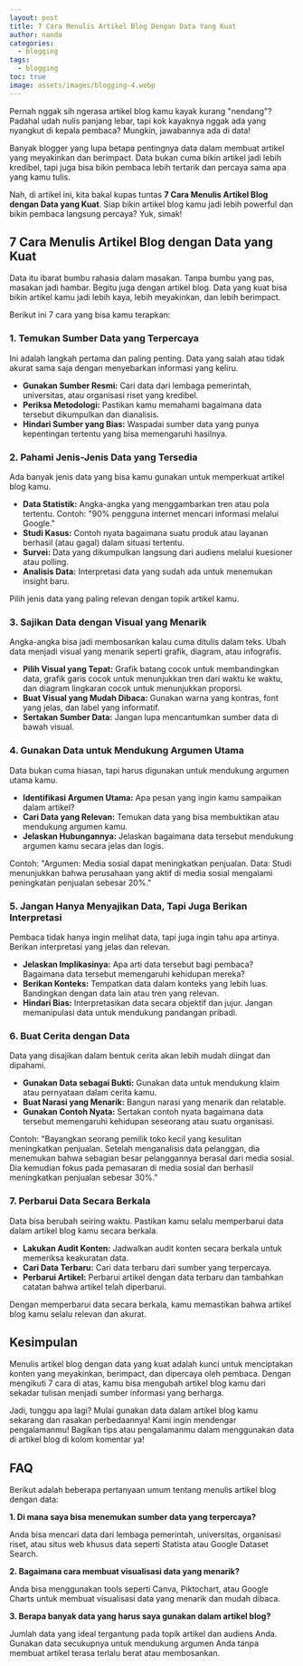 ```yaml
---
layout: post
title: 7 Cara Menulis Artikel Blog Dengan Data Yang Kuat
author: nanda
categories:
  - blogging
tags:
  - blogging
toc: true
image: assets/images/blogging-4.webp
---
```



Pernah nggak sih ngerasa artikel blog kamu kayak kurang "nendang"? Padahal udah nulis panjang lebar, tapi kok kayaknya nggak ada yang nyangkut di kepala pembaca? Mungkin, jawabannya ada di data!

Banyak blogger yang lupa betapa pentingnya data dalam membuat artikel yang meyakinkan dan berimpact. Data bukan cuma bikin artikel jadi lebih kredibel, tapi juga bisa bikin pembaca lebih tertarik dan percaya sama apa yang kamu tulis.

Nah, di artikel ini, kita bakal kupas tuntas **7 Cara Menulis Artikel Blog dengan Data yang Kuat**. Siap bikin artikel blog kamu jadi lebih powerful dan bikin pembaca langsung percaya? Yuk, simak!

## 7 Cara Menulis Artikel Blog dengan Data yang Kuat

Data itu ibarat bumbu rahasia dalam masakan. Tanpa bumbu yang pas, masakan jadi hambar. Begitu juga dengan artikel blog. Data yang kuat bisa bikin artikel kamu jadi lebih kaya, lebih meyakinkan, dan lebih berimpact.

Berikut ini 7 cara yang bisa kamu terapkan:

### 1\. Temukan Sumber Data yang Terpercaya

Ini adalah langkah pertama dan paling penting. Data yang salah atau tidak akurat sama saja dengan menyebarkan informasi yang keliru.

- **Gunakan Sumber Resmi:** Cari data dari lembaga pemerintah, universitas, atau organisasi riset yang kredibel.
- **Periksa Metodologi:** Pastikan kamu memahami bagaimana data tersebut dikumpulkan dan dianalisis.
- **Hindari Sumber yang Bias:** Waspadai sumber data yang punya kepentingan tertentu yang bisa memengaruhi hasilnya.

### 2\. Pahami Jenis-Jenis Data yang Tersedia

Ada banyak jenis data yang bisa kamu gunakan untuk memperkuat artikel blog kamu.

- **Data Statistik:** Angka-angka yang menggambarkan tren atau pola tertentu. Contoh: "90% pengguna internet mencari informasi melalui Google."
- **Studi Kasus:** Contoh nyata bagaimana suatu produk atau layanan berhasil (atau gagal) dalam situasi tertentu.
- **Survei:** Data yang dikumpulkan langsung dari audiens melalui kuesioner atau polling.
- **Analisis Data:** Interpretasi data yang sudah ada untuk menemukan insight baru.

Pilih jenis data yang paling relevan dengan topik artikel kamu.

### 3\. Sajikan Data dengan Visual yang Menarik

Angka-angka bisa jadi membosankan kalau cuma ditulis dalam teks. Ubah data menjadi visual yang menarik seperti grafik, diagram, atau infografis.

- **Pilih Visual yang Tepat:** Grafik batang cocok untuk membandingkan data, grafik garis cocok untuk menunjukkan tren dari waktu ke waktu, dan diagram lingkaran cocok untuk menunjukkan proporsi.
- **Buat Visual yang Mudah Dibaca:** Gunakan warna yang kontras, font yang jelas, dan label yang informatif.
- **Sertakan Sumber Data:** Jangan lupa mencantumkan sumber data di bawah visual.

### 4\. Gunakan Data untuk Mendukung Argumen Utama

Data bukan cuma hiasan, tapi harus digunakan untuk mendukung argumen utama kamu.

- **Identifikasi Argumen Utama:** Apa pesan yang ingin kamu sampaikan dalam artikel?
- **Cari Data yang Relevan:** Temukan data yang bisa membuktikan atau mendukung argumen kamu.
- **Jelaskan Hubungannya:** Jelaskan bagaimana data tersebut mendukung argumen kamu secara jelas dan logis.

Contoh: "Argumen: Media sosial dapat meningkatkan penjualan. Data: Studi menunjukkan bahwa perusahaan yang aktif di media sosial mengalami peningkatan penjualan sebesar 20%."

### 5\. Jangan Hanya Menyajikan Data, Tapi Juga Berikan Interpretasi

Pembaca tidak hanya ingin melihat data, tapi juga ingin tahu apa artinya. Berikan interpretasi yang jelas dan relevan.

- **Jelaskan Implikasinya:** Apa arti data tersebut bagi pembaca? Bagaimana data tersebut memengaruhi kehidupan mereka?
- **Berikan Konteks:** Tempatkan data dalam konteks yang lebih luas. Bandingkan dengan data lain atau tren yang relevan.
- **Hindari Bias:** Interpretasikan data secara objektif dan jujur. Jangan memanipulasi data untuk mendukung pandangan pribadi.

### 6\. Buat Cerita dengan Data

Data yang disajikan dalam bentuk cerita akan lebih mudah diingat dan dipahami.

- **Gunakan Data sebagai Bukti:** Gunakan data untuk mendukung klaim atau pernyataan dalam cerita kamu.
- **Buat Narasi yang Menarik:** Bangun narasi yang menarik dan relatable.
- **Gunakan Contoh Nyata:** Sertakan contoh nyata bagaimana data tersebut memengaruhi kehidupan seseorang atau suatu organisasi.

Contoh: "Bayangkan seorang pemilik toko kecil yang kesulitan meningkatkan penjualan. Setelah menganalisis data pelanggan, dia menemukan bahwa sebagian besar pelanggannya berasal dari media sosial. Dia kemudian fokus pada pemasaran di media sosial dan berhasil meningkatkan penjualan sebesar 30%."

### 7\. Perbarui Data Secara Berkala

Data bisa berubah seiring waktu. Pastikan kamu selalu memperbarui data dalam artikel blog kamu secara berkala.

- **Lakukan Audit Konten:** Jadwalkan audit konten secara berkala untuk memeriksa keakuratan data.
- **Cari Data Terbaru:** Cari data terbaru dari sumber yang terpercaya.
- **Perbarui Artikel:** Perbarui artikel dengan data terbaru dan tambahkan catatan bahwa artikel telah diperbarui.

Dengan memperbarui data secara berkala, kamu memastikan bahwa artikel blog kamu selalu relevan dan akurat.

## Kesimpulan

Menulis artikel blog dengan data yang kuat adalah kunci untuk menciptakan konten yang meyakinkan, berimpact, dan dipercaya oleh pembaca. Dengan mengikuti 7 cara di atas, kamu bisa mengubah artikel blog kamu dari sekadar tulisan menjadi sumber informasi yang berharga.

Jadi, tunggu apa lagi? Mulai gunakan data dalam artikel blog kamu sekarang dan rasakan perbedaannya! Kami ingin mendengar pengalamanmu! Bagikan tips atau pengalamanmu dalam menggunakan data di artikel blog di kolom komentar ya!

## FAQ

Berikut adalah beberapa pertanyaan umum tentang menulis artikel blog dengan data:

**1\. Di mana saya bisa menemukan sumber data yang terpercaya?**

Anda bisa mencari data dari lembaga pemerintah, universitas, organisasi riset, atau situs web khusus data seperti Statista atau Google Dataset Search.

**2\. Bagaimana cara membuat visualisasi data yang menarik?**

Anda bisa menggunakan tools seperti Canva, Piktochart, atau Google Charts untuk membuat visualisasi data yang menarik dan mudah dibaca.

**3\. Berapa banyak data yang harus saya gunakan dalam artikel blog?**

Jumlah data yang ideal tergantung pada topik artikel dan audiens Anda. Gunakan data secukupnya untuk mendukung argumen Anda tanpa membuat artikel terasa terlalu berat atau membosankan.
